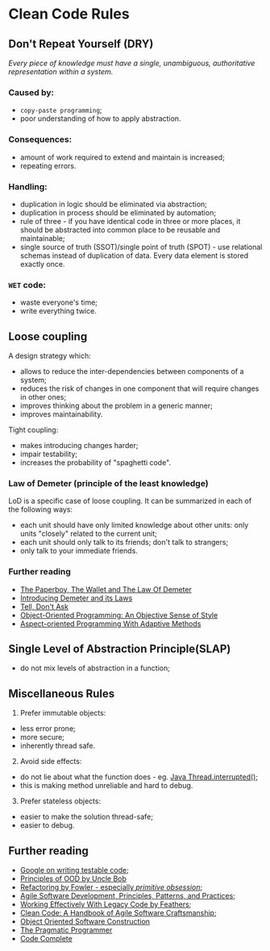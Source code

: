 # Clean Code Rules

## Don't Repeat Yourself (DRY)
*Every piece of knowledge must have a single, unambiguous, authoritative representation within a system.*

### Caused by:
* `copy-paste programming`;
* poor understanding of how to apply abstraction.

### Consequences:
* amount of work required to extend and maintain is increased;
* repeating errors.

### Handling:
* duplication in logic should be eliminated via abstraction;
* duplication in process should be eliminated by automation;
* rule of three - if you have identical code in three or more places, it should be abstracted into common place to be reusable and maintainable;
* single source of truth (SSOT)/single point of truth (SPOT) - use relational schemas instead of duplication of data. Every data element is stored exactly once.

### `WET` code:
* waste everyone's time;
* write everything twice.

## Loose coupling
A design strategy which:
* allows to reduce the inter-dependencies between components of a system;
* reduces the risk of changes in one component that will require changes in other ones;
* improves thinking about the problem in a generic manner;
* improves maintainability.

Tight coupling:
* makes introducing changes harder;
* impair testability;
* increases the probability of "spaghetti code".

### Law of Demeter (principle of the least knowledge)
LoD is a specific case of loose coupling.
It can be summarized in each of the following ways:
* each unit should have only limited knowledge about other units: only units "closely" related to the current unit;
* each unit should only talk to its friends; don't talk to strangers;
* only talk to your immediate friends.

### Further reading
* [The Paperboy, The Wallet and The Law Of Demeter](https://www2.ccs.neu.edu/research/demeter/demeter-method/LawOfDemeter/paper-boy/demeter.pdf)
* [Introducing Demeter and its Laws](http://www.bradapp.com/docs/demeter-intro.html)
* [Tell, Don't Ask](https://pragprog.com/articles/tell-dont-ask)
* [Object-Oriented Programming: An Objective Sense of Style](https://www2.ccs.neu.edu/research/demeter/papers/law-of-demeter/oopsla88-law-of-demeter.pdf)
* [Aspect-oriented Programming With Adaptive Methods](https://www.researchgate.net/publication/220422659/download)

## Single Level of Abstraction Principle(SLAP)
* do not mix levels of abstraction in a function;

## Miscellaneous Rules
1. Prefer immutable objects:
  * less error prone;
  * more secure;
  * inherently thread safe.
2. Avoid side effects:
  * do not lie about what the function does - eg. [Java Thread.interrupted()](https://docs.oracle.com/javase/7/docs/api/java/lang/Thread.html#interrupted());
  * this is making method unreliable and hard to debug.
3. Prefer stateless objects:
  * easier to make the solution thread-safe;
  * easier to debug.

## Further reading
* [Google on writing testable code](http://misko.hevery.com/code-reviewers-guide/);
* [Principles of OOD by Uncle Bob](http://butunclebob.com/ArticleS.UncleBob.PrinciplesOfOod)
* [Refactoring by Fowler - especially *primitive obsession*](https://martinfowler.com/books/refactoring.html);
* [Agile Software Development, Principles, Patterns, and Practices](https://www.amazon.com/Software-Development-Principles-Patterns-Practices/dp/1292025948);
* [Working Effectively With Legacy Code by Feathers](https://www.amazon.com/FEATHERS-WORK-EFFECT-LEG-CODE/dp/0131177052);
* [Clean Code: A Handbook of Agile Software Craftsmanship](https://www.amazon.com/Clean-Code-Handbook-Software-Craftsmanship/dp/0132350882);
* [Object Oriented Software Construction](https://sophia.javeriana.edu.co/~cbustaca/docencia/POO-2016-01/documentos/Object%20Oriented%20Software%20Construction-Meyer.pdf)
* [The Pragmatic Programmer](https://en.wikipedia.org/wiki/The_Pragmatic_Programmer)
* [Code Complete]()
